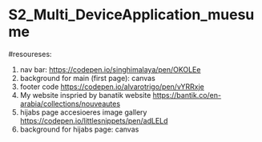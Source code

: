 # S2_Multi_DeviceApplication_muesume
#resoureses:
1. nav bar: https://codepen.io/singhimalaya/pen/OKOLEe
2. background for main (first page): canvas 
3. footer code https://codepen.io/alvarotrigo/pen/vYRRxje 
4. My website inspried by banatik website https://bantik.co/en-arabia/collections/nouveautes 
5. hijabs page accesioeres image gallery https://codepen.io/littlesnippets/pen/adLELd
6. background for hijabs page: canvas
